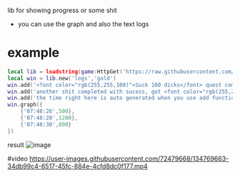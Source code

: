 lib for showing progress or some shit
* you can use the graph and also the text logs

# example
```lua
local lib = loadstring(game:HttpGet('https://raw.githubusercontent.com/loglizzy/graph-logs/main/main.lua'))()
local win = lib.new('logs','gold')
win.add('<font color="rgb(255,255,100)">Suck 100 dicks</font> quest completed, got 500 gold')
win.add('another shit completed with sucess, got <font color="rgb(255,255,100)">700</font> bucks')
win.add('the time right here is auto generated when you use add function')
win.graph({
    {'07:48:26',500},
    {'07:48:28',1200},
    {'07:48:30',800}
})
```
result
![image](https://user-images.githubusercontent.com/72479668/134770750-9f6124e9-9250-4b3d-a138-2c2ac2b605ea.png)

#video
https://user-images.githubusercontent.com/72479668/134769663-34db99c4-6517-45fc-884e-4cfd8dc0f177.mp4
